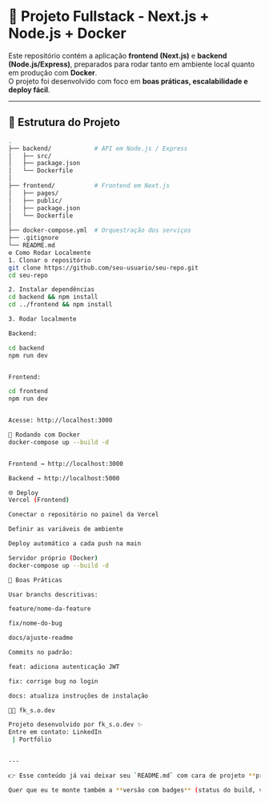 # 🚀 Projeto Fullstack - Next.js + Node.js + Docker

Este repositório contém a aplicação **frontend (Next.js)** e **backend (Node.js/Express)**, preparados para rodar tanto em ambiente local quanto em produção com **Docker**.  
O projeto foi desenvolvido com foco em **boas práticas, escalabilidade e deploy fácil**.

---

## 📂 Estrutura do Projeto

```bash
.
├── backend/            # API em Node.js / Express
│   ├── src/
│   ├── package.json
│   └── Dockerfile
│
├── frontend/           # Frontend em Next.js
│   ├── pages/
│   ├── public/
│   ├── package.json
│   └── Dockerfile
│
├── docker-compose.yml  # Orquestração dos serviços
├── .gitignore
└── README.md
⚙️ Como Rodar Localmente
1. Clonar o repositório
git clone https://github.com/seu-usuario/seu-repo.git
cd seu-repo

2. Instalar dependências
cd backend && npm install
cd ../frontend && npm install

3. Rodar localmente

Backend:

cd backend
npm run dev


Frontend:

cd frontend
npm run dev


Acesse: http://localhost:3000

🐳 Rodando com Docker
docker-compose up --build -d


Frontend → http://localhost:3000

Backend → http://localhost:5000

🌐 Deploy
Vercel (Frontend)

Conectar o repositório no painel da Vercel

Definir as variáveis de ambiente

Deploy automático a cada push na main

Servidor próprio (Docker)
docker-compose up --build -d

📌 Boas Práticas

Usar branchs descritivas:

feature/nome-da-feature

fix/nome-do-bug

docs/ajuste-readme

Commits no padrão:

feat: adiciona autenticação JWT

fix: corrige bug no login

docs: atualiza instruções de instalação

👨‍💻 fk_s.o.dev

Projeto desenvolvido por fk_s.o.dev ✨
Entre em contato: LinkedIn
 | Portfólio


---

👉 Esse conteúdo já vai deixar seu `README.md` com cara de projeto **profissional no GitHub**.  

Quer que eu te monte também a **versão com badges** (status do build, versão do Node, Docker, etc.) pra 